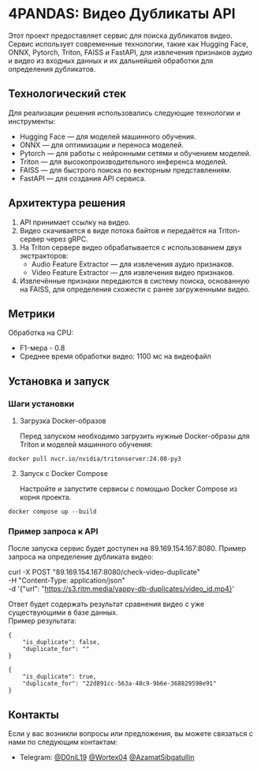 # 4PANDAS: Видео Дубликаты API

Этот проект предоставляет сервис для поиска дубликатов видео. Сервис использует современные технологии, такие как Hugging Face, ONNX, Pytorch, Triton, FAISS и FastAPI, для извлечения признаков аудио и видео из входных данных и их дальнейшей обработки для определения дубликатов.

## Технологический стек

Для реализации решения использовались следующие технологии и инструменты:
- Hugging Face — для моделей машинного обучения.
- ONNX — для оптимизации и переноса моделей.
- Pytorch — для работы с нейронными сетями и обучением моделей.
- Triton — для высокопроизводительного инференса моделей.
- FAISS — для быстрого поиска по векторным представлениям.
- FastAPI — для создания API сервиса.

## Архитектура решения

1. API принимает ссылку на видео.
2. Видео скачивается в виде потока байтов и передаётся на Triton-сервер через gRPC.
3. На Triton сервере видео обрабатывается с использованием двух экстракторов:
   - Audio Feature Extractor — для извлечения аудио признаков.
   - Video Feature Extractor — для извлечения видео признаков.
4. Извлечённые признаки передаются в систему поиска, основанную на FAISS, для определения схожести с ранее загруженными видео.

## Метрики

Обработка на CPU:

- F1-мера - 0.8
- Среднее время обработки видео: 1100 мс на видеофайл

[//]: # (- Пропускная способность сервиса: до 1000 видеофайлов в минуту)

## Установка и запуск

### Шаги установки

1. Загрузка Docker-образов

   Перед запуском необходимо загрузить нужные Docker-образы для Triton и моделей машинного обучения:
```
docker pull nvcr.io/nvidia/tritonserver:24.08-py3
```

2. Запуск с Docker Compose

   Настройте и запустите сервисы с помощью Docker Compose из корня проекта.
```
docker compose up --build
```

   

### Пример запроса к API

После запуска сервис будет доступен на 89.169.154.167:8080. Пример запроса на определение дубликата видео:

curl -X POST "89.169.154.167:8080/check-video-duplicate" \
-H "Content-Type: application/json" \
-d '{"url": "https://s3.ritm.media/yappy-db-duplicates/video_id.mp4}'

Ответ будет содержать результат сравнения видео с уже существующими в базе данных.
\
Пример результата:
```
{
    "is_duplicate": false,
    "duplicate_for": ""
}
```
```
{
    "is_duplicate": true,
    "duplicate_for": "22d891cc-563a-48c9-9b6e-368829598e91"
}
```
## Контакты

Если у вас возникли вопросы или предложения, вы можете связаться с нами по следующим контактам:
- Telegram: [@D0niL19](https://t.me/D0niL19) [@Wortex04](https://t.me/Wortex04) [@AzamatSibgatullin](https://t.me/AzamatSibgatullin)
